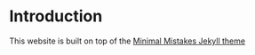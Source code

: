 # Introduction
This website is built on top of the [Minimal Mistakes Jekyll theme](https://mmistakes.github.io/minimal-mistakes/)

